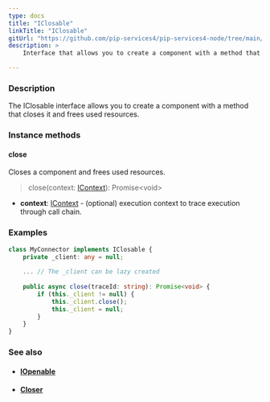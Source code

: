 ```yaml
---
type: docs
title: "IClosable"
linkTitle: "IClosable"
gitUrl: "https://github.com/pip-services4/pip-services4-node/tree/main/pip-services4-components-node"
description: >
    Interface that allows you to create a component with a method that closes it and frees used resources.

---
```


### Description

The IClosable interface allows you to create a component with a method that closes it and frees used resources.

### Instance methods

#### close
Closes a component and frees used resources.

> close(context: [IContext](../../context/context)): Promise\<void\>

- **context**: [IContext](../../context/context) - (optional) execution context to trace execution through call chain.

### Examples
```typescript
class MyConnector implements IClosable {
    private _client: any = null;
    
    ... // The _client can be lazy created
    
    public async close(traceId: string): Promise<void> {
        if (this._client != null) {
            this._client.close();
            this._client = null;
        }
    }
}

```

### See also
- #### [IOpenable](../iopenable)
- #### [Closer](../closer)
